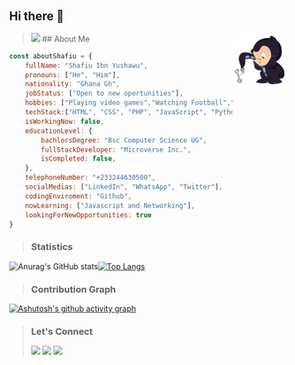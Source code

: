 ## Hi there  👋 

> <img src="https://media.giphy.com/media/VgCDAzcKvsR6OM0uWg/giphy.gif" width="50"> ## About Me<img src="https://github.com/Felix45/Felix45/blob/main/puki.png" align="right" width="100">
```JavaScript
const aboutShafiu = {
    fullName: "Shafiu Ibn Yushawu",
    pronouns: ["He", "Him"],
    nationality: "Ghana Gh",
    jobStatus: ["Open to new oportunities"],
    hobbies: ["Playing video games","Watching Football","Solving Coding Challenges"],
    techStack:["HTML", "CSS", "PHP", "JavaScript", "Python", "SQL", "Bootstrap", "Tailwind"],
    isWorkingNow: false,
    educationLevel: {
        bachlorsDegree: "Bsc Computer Science UG",
        fullStackDeveloper: "Microverse Inc.",
        isCompleted: false,
    },
    telephoneNumber: "+233244630500",
    socialMedias: ["LinkedIn", "WhatsApp", "Twitter"],
    codingEnviroment: "Github",
    nowLearning: ["Javascript and Networking"],
    lookingForNewOpportunities: true    
}
```

> ### **Statistics**
![Anurag's GitHub stats](https://github-readme-stats.vercel.app/api?username=shafiuyushawu&hide_title=true&show_icons=true&theme=radical&card_width=200)[![Top Langs](https://github-readme-stats.vercel.app/api/top-langs/?username=shafiuyushawu&layout=compact&langs_count=6&hide=Blade&exclude_repo=mobile-menu,past-project,Questioner,StackOverflow-lite,survey-form,linterstest,Victor-et-Felix,hello-microverse,felix-and-shaili,animated-menus,adopt-an-orphan)](https://github.com/anuraghazra/github-readme-stats)


> ### **Contribution Graph**
[![Ashutosh's github activity graph](https://github-readme-activity-graph.cyclic.app/graph?username=shafiuyushawu&custom_title=SHAFIU%20YUSHAWU%27S%20CONTRIBUTION%20GRAPH&theme=react-dark)](https://github.com/ashutosh00710/github-readme-activity-graph)

> ### **Let's Connect**
> [![](https://img.shields.io/badge/LinkedIn-Shafiu%20Yushawu-blue)](https://www.linkedin.com/in/shafiu-ibn-yushawu-610883164/)
[![](https://img.shields.io/badge/Email-Shafiu%20Yushawu-red)](mailto:yishafiu@gmail.com)
[![](https://img.shields.io/badge/Twitter-Shafiu%20Yushawu-blue)](https://www.twiter.com/shafiuyushawu)
